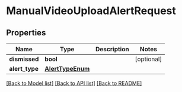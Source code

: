 # ManualVideoUploadAlertRequest

## Properties
Name | Type | Description | Notes
------------ | ------------- | ------------- | -------------
**dismissed** | **bool** |  | [optional] 
**alert_type** | [**AlertTypeEnum**](AlertTypeEnum.md) |  | 

[[Back to Model list]](../README.md#documentation-for-models) [[Back to API list]](../README.md#documentation-for-api-endpoints) [[Back to README]](../README.md)


